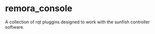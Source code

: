 remora_console
=========

A collection of rqt pluggins designed to work with the sunfish controller software.

